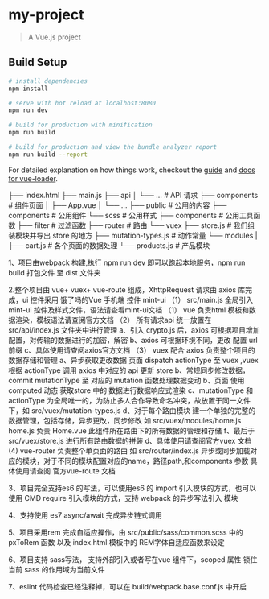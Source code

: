 # my-project

> A Vue.js project

## Build Setup

``` bash
# install dependencies
npm install

# serve with hot reload at localhost:8080
npm run dev

# build for production with minification
npm run build

# build for production and view the bundle analyzer report
npm run build --report
```

For detailed explanation on how things work, checkout the [guide](http://vuejs-templates.github.io/webpack/) and [docs for vue-loader](http://vuejs.github.io/vue-loader).




├── index.html
├── main.js
├── api
│   └── ... # API 请求
├── components  # 组件页面
│   ├── App.vue
│   └── ...
├── public  # 公用的内容
    ├── components  # 公用组件
    └── scss  # 公用样式
    ├── components  # 公用工具函数
    ├── filter  # 过滤函数
├── router  # 路由
└── vuex
    ├── store.js          # 我们组装模块并导出 store 的地方
    ├── mutation-types.js      # 动作常量
    └── modules
    |   ├── cart.js       # 各个页面的数据处理
        └── products.js   # 产品模块


1、项目由webpack 构建,执行 npm run dev  即可以跑起本地服务，npm run build 打包文件 至 dist 文件夹

2.整个项目由 vue+ vuex+ vue-route 组成，XhttpRequest 请求由 axios 库完成，ui 控件采用 饿了吗的Vue 手机端 控件 mint-ui
 （1） src/main.js 全局引入 mint-ui 控件及样式文件，语法请查看mint-ui文档
 （1） vue 负责html 模板和数据渲染，模板语法请查阅官方文档
 （2） 所有请求api 统一放置在 src/api/index.js 文件夹中进行管理
        a、引入 crypto.js 后，axios 可根据项目增加配置，对传输的数据进行的加密，解密
        b、axios 可根据环境不同，更改 配置 url 前缀
        c、具体使用请查阅axios官方文档
 （3） vuex 配合 axios 负责整个项目的数据存储和管理
        a、异步获取更改数据   页面 dispatch actionType 至 vuex ,vuex 根据 actionType 调用 axios 中对应的 api 更新 store
        b、常规同步修改数据，commit  mutationType 至 对应的 mutation 函数处理数据变动
        b、页面 使用 computed 动态 获取store  中的 数据进行数据响应式渲染
        c、mutationType 和 actionType 为全局唯一的，为防止多人合作导致命名冲突，故放置于同一文件下，如 src/vuex/mutation-types.js
        d、对于每个路由模块 建一个单独的完整的数据管理，包括存储，异步更改，同步修改 
            如 src/vuex/modules/home.js 
            home.js 负责 Home.vue 此组件所在路由下的所有数据的管理和存储
        f、最后于 src/vuex/store.js 进行所有路由数据的拼装
        d、具体使用请查阅官方vuex 文档
  (4)   vue-router  负责整个单页面的路由 如 src/router/index.js
            异步或同步加载对应的模块，对于不同的模块配置对应的name，路径path,和components 参数
            具体使用请查阅 官方vue-route 文档

3、项目完全支持es6 的写法，可以使用es6 的 import  引入模块的方式，也可以使用 CMD require 引入模块的方式，支持 webpack 的异步写法引入 模块

4、支持使用 es7 async/await 完成异步链式调用

5、项目采用rem 完成自适应操作，由 src/public/sass/common.scss 中的 pxToRem 函数 以及 index.html 模板中的 REM字体自适应函数来设定

6、项目支持 sass写法， 支持外部引入或者写在vue 组件下，scoped 属性 锁住当前 sass 的作用域为当前文件 

7、eslint 代码检查已经注释掉，可以在 build/webpack.base.conf.js 中开启

